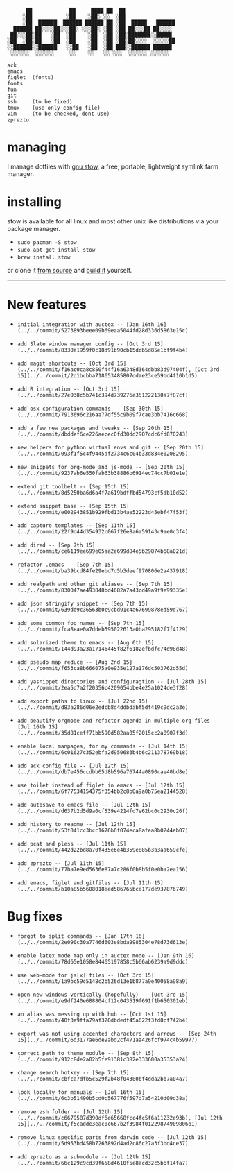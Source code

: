           ██            ██     ████ ██  ██                
         ░██           ░██    ░██░ ░░  ░██                
         ░██  ██████  ██████ ██████ ██ ░██  █████   ██████
      ██████ ██░░░░██░░░██░ ░░░██░ ░██ ░██ ██░░░██ ██░░░░ 
     ██░░░██░██   ░██  ░██    ░██  ░██ ░██░███████░░█████ 
    ░██  ░██░██   ░██  ░██    ░██  ░██ ░██░██░░░░  ░░░░░██
    ░░██████░░██████   ░░██   ░██  ░██ ███░░██████ ██████ 
     ░░░░░░  ░░░░░░     ░░    ░░   ░░ ░░░  ░░░░░░ ░░░░░░  

    ack
    emacs
    figlet  (fonts)
    fonts
    fun
    git
    ssh     (to be fixed)
    tmux    (use only config file)
    vim     (to be checked, dont use)
    zprezto

managing
========

I manage dotfiles with [gnu stow](http://www.gnu.org/software/stow/), a
free, portable, lightweight symlink farm manager.

installing
==========

stow is available for all linux and most other unix like distributions
via your package manager.

-   `sudo pacman -S stow`
-   `sudo apt-get install stow`
-   `brew install stow`

or clone it [from source](https://savannah.gnu.org/git/?group=stow) and
[build it](http://git.savannah.gnu.org/cgit/stow.git/tree/INSTALL)
yourself.

------------------------------------------------------------------------

# New features

-     initial integration with auctex -- [Jan 16th 16](../../commit/5273893beee09b69eaa5044fd28d336d5863e15c)
-     add Slate window manager config -- [Oct 3rd 15](../../commit/8330a1959f0c18d91b90cb15dcb5d85e1bf9f4b4)
-     add magit shortcuts -- [Oct 3rd 15](../../commit/f16ac0ca8c850f44f16a6348d364dbb83d97404f), [Oct 3rd 15](../../commit/2d1bcbba718653485807ddae23ce59bd4f10b1d5)
-     add R integration -- [Oct 3rd 15](../../commit/27e038c5b741c394d739276e351222130a7f87cf)
-     add osx configuration commands -- [Sep 30th 15](../../commit/7913696c216aa77df55c9b09f7cae3bb7416c668)
-     add a few new packages and tweaks -- [Sep 20th 15](../../commit/dbddef6ce226aecec0fd30dd2907cdc6fd870243)
-     new helpers for python virtual envs and git -- [Sep 20th 15](../../commit/093f1f5c4f9445af2734c6c04b33d834e0208295)
-     new snippets for org-mode and js-mode -- [Sep 20th 15](../../commit/9237ab6e550fab63b38886b6914ec74cc7b01e1e)
-     extend git toolbelt -- [Sep 15th 15](../../commit/8d5250ba6d6a4f7a619bdffbd54793cf5db10d52)
-     extend snippet base -- [Sep 15th 15](../../commit/e002943851b929fbd13b4ae52223d45ebf47f53f)
-     add capture templates -- [Sep 11th 15](../../commit/22f9d44d354932c067f26e8a6a59143c9ae0c3f4)
-     add dired -- [Sep 7th 15](../../commit/ce6119ee699e05aa2e699d84e5b29874b68a021d)
-     refactor .emacs -- [Sep 7th 15](../../commit/ba39bcd84fe29ebd7d5b3deef970806e2a437918)
-     add realpath and other git aliases -- [Sep 7th 15](../../commit/830047ae493848bd4682a7a43cd49a9f9e99335e)
-     add json stringify snippet -- [Sep 7th 15](../../commit/639dd9c36563b0c9cbd91c4a67699878ed59d767)
-     add some common foo names -- [Sep 7th 15](../../commit/fca8eae0a7ddeb595022613a0ba295182f7f4129)
-     add solarized theme to emacs -- [Aug 6th 15](../../commit/144d93a23a17146445f82f6182efbdfc74d98d48)
-     add pseudo map reduce -- [Aug 2nd 15](../../commit/f653ca8b666075a0e935e127a176dc503762d55d)
-     add yasnippet directories and configuragtion -- [Jul 28th 15](../../commit/2ea5d7a2f20356c4209054bbe4e25a1024de3f28)
-     add export paths to linux -- [Jul 22nd 15](../../commit/d83a286d06e2edcb8d4ddbdabf5df419c9dc2a3e)
-     add beautify orgmode and refactor agenda in multiple org files -- [Jul 16th 15](../../commit/35d81ceff71bb590d582aa05f2015cc2a8907f3d)
-     enable local manpages, for my commands -- [Jul 14th 15](../../commit/6c01627c352ebfa2d950683b4b6c211378769b18)
-     add ack config file -- [Jul 12th 15](../../commit/db7e456ccdbb65d8b596a76744a0890cae40bd8e)
-     use toilet instead of figlet in emacs -- [Jul 12th 15](../../commit/6f77534154375f354bb2c8b0a9a0b75ea2144528)
-     add autosave to emacs file -- [Jul 12th 15](../../commit/d637b2d5d9a0cf539e4214fd7e62bc0c2930c26f)
-     add history to readme -- [Jul 12th 15](../../commit/53f041cc3bcc1676b6f074eca8afea8b0244eb07)
-     add pcat and pless -- [Jul 11th 15](../../commit/442d22bd8a70f435e6e4b359e885b3b3aa659cfe)
-     add zprezto -- [Jul 11th 15](../../commit/77ba7e9ed5636e87a7c286f0b8b5f0e0ba2ea156)
-     add emacs, figlet and gitfiles -- [Jul 11th 15](../../commit/b10a85b5608018eed586765bce177de937876749)

# Bug fixes

-     forgot to split commands -- [Jan 17th 16](../../commit/2e090c30a7746d603e8bda9985304e78d73d613e)
-     enable latex mode map only in auctex mode -- [Jan 9th 16](../../commit/78d65e1058e84465197858c5b66ab6239a9d9ddc)
-     use web-mode for js[x] files -- [Oct 3rd 15](../../commit/1a9bc59c5148c2b526d13e1b877a9e40058a98a9)
-     open new windows vertically (hopefully) -- [Oct 3rd 15](../../commit/e9df240e688804cf12c043519f691f1b650301eb)
-     an alias was messing up with hub -- [Oct 1st 15](../../commit/40f3a9ffa79af320dbdedf45a622f3fd8cf742b4)
-     export was not using accented characters and arrows -- [Sep 24th 15](../../commit/6d3177ae6de9abd2cf471aa426fcf974c4b59977)
-     correct path to theme module -- [Sep 8th 15](../../commit/912c8de2a02b5fe91381c382e333600a35353a24)
-     change search hotkey -- [Sep 7th 15](../../commit/cbfca7dfb5c529f2b48f04380bf4dda2bb7a04a7)
-     look locally for manuals -- [Jul 16th 15](../../commit/6c3b51490b5cd0c567776f597d7a54210d09d38a)
-     remove zsh folder -- [Jul 12th 15](../../commit/c6679587d390df6e65668fcc4fc5f6a11232e93b), [Jul 12th 15](../../commit/f5cadde3eac0c667b2f3984f01229874909806b1)
-     remove linux specific parts from darwin code -- [Jul 12th 15](../../commit/5d953bd458b7263892d4ad2c86c27a3f3bd4ce37)
-     add zprezto as a submodule -- [Jul 12th 15](../../commit/66c129c9cd39f658d4610f5e8acd32c5b6f14fa7)
